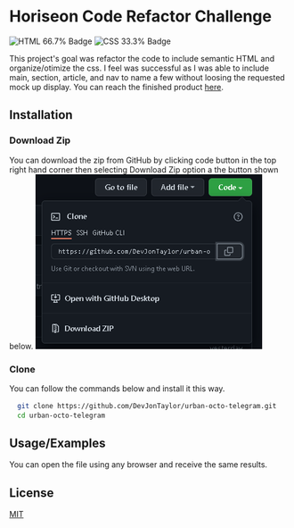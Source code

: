 
# Horiseon Code Refactor Challenge
![HTML 66.7% Badge](https://img.shields.io/badge/HTML-66.7%25-brightgreen) ![CSS 33.3% Badge](https://img.shields.io/badge/CSS-33.3%25-blue)

This project's goal was refactor the code to include semantic HTML and organize/otimize 
the css.  I feel was successful as I was able to include main, section, article, and 
nav to name a few without loosing the requested mock up display.  You can reach the 
finished product [here](https://devjontaylor.github.io/urban-octo-telegram/).

## Installation

### Download Zip
You can download the zip from GitHub by clicking code button in the top right hand corner
then selecting Download Zip option a the button shown below.
![Download Zip](./assets/images/download-github-zip.png)

### Clone
You can follow the commands below and install it this way.
```bash
  git clone https://github.com/DevJonTaylor/urban-octo-telegram.git
  cd urban-octo-telegram
```

    
## Usage/Examples

You can open the file using any browser and receive the same results. 


## License

[MIT](./LICENSE.md)

